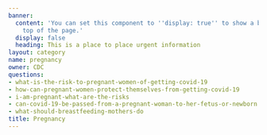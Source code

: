 ```yaml
---
banner:
  content: 'You can set this component to ''display: true'' to show a banner at the
    top of the page.'
  display: false
  heading: This is a place to place urgent information
layout: category
name: pregnancy
owner: CDC
questions:
- what-is-the-risk-to-pregnant-women-of-getting-covid-19
- how-can-pregnant-women-protect-themselves-from-getting-covid-19
- i-am-pregnant-what-are-the-risks
- can-covid-19-be-passed-from-a-pregnant-woman-to-her-fetus-or-newborn
- what-should-breastfeeding-mothers-do
title: Pregnancy
---
```

